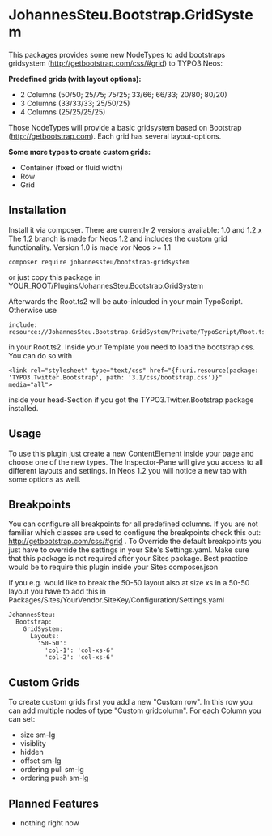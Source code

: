 JohannesSteu.Bootstrap.GridSystem
=================================

This packages provides some new NodeTypes to add bootstraps gridsystem (http://getbootstrap.com/css/#grid) to TYPO3.Neos:

**Predefined grids (with layout options):**
* 2 Columns (50/50; 25/75; 75/25; 33/66; 66/33; 20/80; 80/20)
* 3 Columns (33/33/33; 25/50/25)
* 4 Columns (25/25/25/25)

Those NodeTypes will provide a basic gridsystem based on Bootstrap (http://getbootstrap.com). Each grid has several layout-options.

**Some more types to create custom grids:**
* Container (fixed or fluid width)
* Row
* Grid

Installation
------------
Install it via composer. There are currently 2 versions available: 1.0 and 1.2.x <br/>
The 1.2 branch is made for Neos 1.2 and includes the custom grid functionality. Version 1.0 is made vor Neos >= 1.1

```
composer require johannessteu/bootstrap-gridsystem
```
or just copy this package in YOUR_ROOT/Plugins/JohannesSteu.Bootstrap.GridSystem

Afterwards the Root.ts2 will be auto-inlcuded in your main TypoScript. Otherwise use
```
include: resource://JohannesSteu.Bootstrap.GridSystem/Private/TypoScript/Root.ts2
```
in your Root.ts2.
Inside your Template you need to load the bootstrap css. You can do so with
```
<link rel="stylesheet" type="text/css" href="{f:uri.resource(package: 'TYPO3.Twitter.Bootstrap', path: '3.1/css/bootstrap.css')}" media="all">
```
inside your head-Section if you got the TYPO3.Twitter.Bootstrap package installed.

Usage
-----
To use this plugin just create a new ContentElement inside your page and choose one of the new types. The Inspector-Pane will give you access to all different layouts and settings. In Neos 1.2 you will notice a new tab with some options as well.


Breakpoints
-----------
You can configure all breakpoints for all predefined columns. If you are not familiar which classes are used to configure the breakpoints check this out: http://getbootstrap.com/css/#grid .
To Override the default breakpoints you just have to override the settings in your Site's Settings.yaml. Make sure that this package is not required after your Sites package. Best practice would be to require this plugin inside your Sites composer.json

If you e.g. would like to break the 50-50 layout also at size xs in a 50-50 layout you have to add this in Packages/Sites/YourVendor.SiteKey/Configuration/Settings.yaml
```
JohannesSteu:
  Bootstrap:
    GridSystem:
      Layouts:
        '50-50':
          'col-1': 'col-xs-6'
          'col-2': 'col-xs-6'
```

Custom Grids
-----------
To create custom grids first you add a new "Custom row". In this row you can add multiple nodes of type "Custom gridcolumn". For each Column you can set:
* size sm-lg
* visiblity
* hidden
* offset sm-lg
* ordering pull sm-lg
* ordering push sm-lg

Planned Features
----------------
* nothing right now
